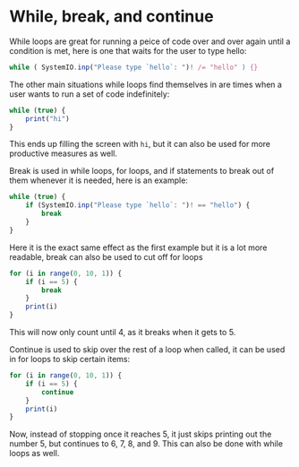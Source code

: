 # While, break, and continue

While loops are great for running a peice of code over and over again until a condition is met, here is one that waits for the user to type hello:
```js
while ( SystemIO.inp("Please type `hello`: ")! /= "hello" ) {}
```

The other main situations while loops find themselves in are times when a user wants to run a set of code indefinitely:
```js
while (true) {
	print("hi")
}
```
This ends up filling the screen with `hi`, but it can also be used for more productive measures as well.

Break is used in while loops, for loops, and if statements to break out of them whenever it is needed, here is an example:
```js
while (true) {
	if (SystemIO.inp("Please type `hello`: ")! == "hello") {
		break
	}
}
```
Here it is the exact same effect as the first example but it is a lot more readable, break can also be used to cut off for loops
```js
for (i in range(0, 10, 1)) {
	if (i == 5) {
		break
	}
	print(i)
}
```
This will now only count until 4, as it breaks when it gets to 5.

Continue is used to skip over the rest of a loop when called, it can be used in for loops to skip certain items:
```js
for (i in range(0, 10, 1)) {
	if (i == 5) {
		continue
	}
	print(i)
}
```
Now, instead of stopping once it reaches 5, it just skips printing out the number 5, but continues to 6, 7, 8, and 9. This can also be done with while loops as well.